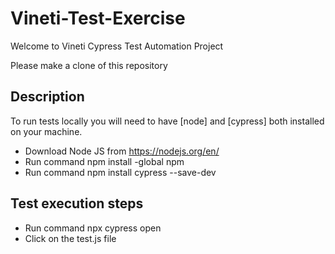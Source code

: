 # Vineti-Test-Exercise
Welcome to Vineti Cypress Test Automation Project

Please make a clone of this repository

## Description
To run tests locally you will need to have [node] and [cypress] both installed on your machine.
- Download Node JS from https://nodejs.org/en/
- Run command npm install -global npm
- Run command npm install cypress --save-dev

## Test execution steps
- Run command npx cypress open
- Click on the test.js file

